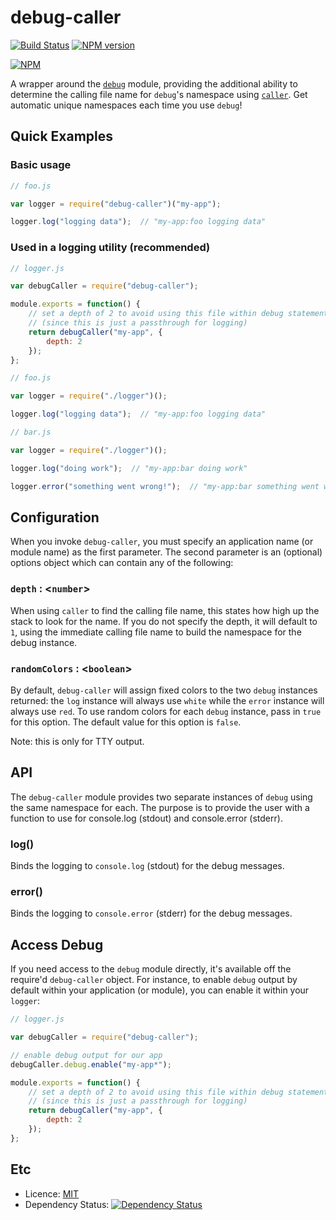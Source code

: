 # debug-caller #

[![Build Status](https://travis-ci.org/dylants/debug-caller.svg)](https://travis-ci.org/dylants/debug-caller) [![NPM version](https://badge.fury.io/js/debug-caller.svg)](http://badge.fury.io/js/debug-caller)

[![NPM](https://nodei.co/npm/debug-caller.svg?downloads=true)](https://nodei.co/npm/debug-caller/)

A wrapper around the [`debug`](https://github.com/visionmedia/debug) module,
providing the additional ability to determine the calling file name for `debug`'s
namespace using [`caller`](https://github.com/totherik/caller). Get automatic
unique namespaces each time you use `debug`!

## Quick Examples ##

### Basic usage ###

```javascript
// foo.js

var logger = require("debug-caller")("my-app");

logger.log("logging data");  // "my-app:foo logging data"
```

### Used in a logging utility (recommended) ###

```javascript
// logger.js

var debugCaller = require("debug-caller");

module.exports = function() {
    // set a depth of 2 to avoid using this file within debug statements
    // (since this is just a passthrough for logging)
    return debugCaller("my-app", {
        depth: 2
    });
};
```

```javascript
// foo.js

var logger = require("./logger")();

logger.log("logging data");  // "my-app:foo logging data"
```

```javascript
// bar.js

var logger = require("./logger")();

logger.log("doing work");  // "my-app:bar doing work"

logger.error("something went wrong!");  // "my-app:bar something went wrong!"
```

## Configuration ##

When you invoke `debug-caller`, you must specify an application name (or module
name) as the first parameter. The second parameter is an (optional) options object
which can contain any of the following:

### `depth` : <`number`> ###

When using `caller` to find the calling file name, this states how high up the
stack to look for the name. If you do not specify the depth, it will default to `1`,
using the immediate calling file name to build the namespace for the debug instance.

### `randomColors` : <`boolean`> ###

By default, `debug-caller` will assign fixed colors to the two `debug` instances
returned: the `log` instance will always use `white` while the `error` instance
will always use `red`. To use random colors for each `debug` instance, pass in
`true` for this option. The default value for this option is `false`.

Note: this is only for TTY output.

## API ##

The `debug-caller` module provides two separate instances of `debug` using
the same namespace for each. The purpose is to provide the user with a function
to use for console.log (stdout) and console.error (stderr).

### log() ###

Binds the logging to `console.log` (stdout) for the debug messages.

### error() ###

Binds the logging to `console.error` (stderr) for the debug messages.

## Access Debug ##

If you need access to the `debug` module directly, it's available off the
require'd `debug-caller` object. For instance, to enable `debug` output by default
within your application (or module), you can enable it within your `logger`:

```javascript
// logger.js

var debugCaller = require("debug-caller");

// enable debug output for our app
debugCaller.debug.enable("my-app*");

module.exports = function() {
    // set a depth of 2 to avoid using this file within debug statements
    // (since this is just a passthrough for logging)
    return debugCaller("my-app", {
        depth: 2
    });
};
```

## Etc ##

- Licence: [MIT](https://github.com/dylants/debug-caller/blob/master/LICENSE)
- Dependency Status: [![Dependency Status](https://david-dm.org/dylants/debug-caller.svg)](https://david-dm.org/dylants/debug-caller) 
